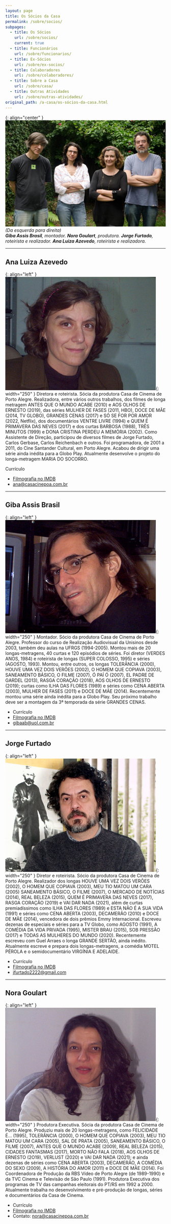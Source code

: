 ```yaml
---
layout: page
title: Os Sócios da Casa
permalink: /sobre/socios/
subpages:
  - title: Os Sócios
    url: /sobre/socios/
    current: true
  - title: Funcionários
    url: /sobre/funcionarios/
  - title: Ex-Sócios
    url: /sobre/ex-socios/
  - title: Colaboradores
    url: /sobre/colaboradores/
  - title: Sobre a Casa
    url: /sobre/casa/
  - title: Outras Atividades
    url: /sobre/outras-atividades/
original_path: /a-casa/os-sócios-da-casa.html
---
```

{: align="center" }
![](/uploads/casacine-3191_20x15.jpg)
*(Da esquerda para direita)\
**Giba Assis Brasil**, montador. **Nora Goulart**, produtora. **Jorge Furtado**, roteirista e realizador. **Ana Luiza Azevedo**, roteirista e realizadora.*

- - -

## Ana Luiza Azevedo

{: align="left" }
![](/uploads/ana_maior.jpg){: width="250" }
Diretora e roteirista. Sócia da produtora Casa de Cinema de Porto Alegre. Realizadora, entre vários outros trabalhos, dos filmes de longa metragem ANTES QUE O MUNDO ACABE (2010) e AOS OLHOS DE ERNESTO (2019), das séries MULHER DE FASES (2011, HBO), DOCE DE MÃE (2014, TV GLOBO), GRANDES CENAS (2017) e SÓ SE FOR POR AMOR (2022, Netflix), dos documentários VENTRE LIVRE (1994) e QUEM É PRIMAVERA DAS NEVES (2017) e dos curtas BARBOSA (1988), TRÊS MINUTOS (1999) e DONA CRISTINA PERDEU A MEMÓRIA (2002). Como Assistente de Direção, participou de diversos filmes de Jorge Furtado, Carlos Gerbase, Carlos Reichenbach e outros. Foi programadora, de 2001 a 2011, do Cine Santander Cultural, em Porto Alegre. Acabou de dirigir uma série ainda inédita para a Globo Play. Atualmente desenvolve o projeto do longa-metragem MARIA DO SOCORRO.

Currículo

* [Filmografia no IMDB](http://us.imdb.com/name/nm0044218/)
* [ana@casacinepoa.com.br](mailto:ana@casacinepoa.com.br)

- - -

## Giba Assis Brasil

{: align="left" }
![](/uploads/giba.jpg){: width="250" }
Montador. Sócio da produtora Casa de Cinema de Porto Alegre. Professor do curso de Realização Audiovisual da Unisinos desde 2003, também deu aulas na UFRGS (1994-2005). Montou mais de 20 longas-metragens, 40 curtas e 120 episódios de séries. Foi diretor (VERDES ANOS, 1984) e roteirista de longas (SUPER COLOSSO, 1995) e séries (AGOSTO, 1993). Montou, entre outros, os longas TOLERÂNCIA (2000), HOUVE UMA VEZ DOIS VERÕES (2002), O HOMEM QUE COPIAVA (2003), SANEAMENTO BÁSICO, O FILME (2007), Ó PAÍ Ó (2007), EL PADRE DE GARDEL (2013), RASGA CORAÇÃO (2018), AOS OLHOS DE ERNESTO (2019); curtas como ILHA DAS FLORES (1989) e séries como CENA ABERTA (2003), MULHER DE FASES (2011) e DOCE DE MÃE (2014). Recentemente montou uma série ainda inédita para a Globo Play. Seu próximo trabalho deve ser a montagem da 3ª temporada da série GRANDES CENAS.

* Currículo
* [Filmografia no IMDB](http://us.imdb.com/name/nm0039856/)
* [gibaab@uol.com.br](mailto:gibaab@uol.com.br)

- - -

## Jorge Furtado

{: align="left" }
![](/uploads/jorge.jpg){: width="250" }
Diretor e roteirista. Sócio da produtora Casa de Cinema de Porto Alegre. Realizador dos longas HOUVE UMA VEZ DOIS VERÕES (2002), O HOMEM QUE COPIAVA (2003), MEU TIO MATOU UM CARA (2005) SANEAMENTO BÁSICO, O FILME (2007), O MERCADO DE NOTÍCIAS (2014), REAL BELEZA (2015), QUEM É PRIMAVERA DAS NEVES (2017), RASGA CORAÇÃO (2019) e VAI DAR NADA (2021), além de curtas premiadíssimos como ILHA DAS FLORES (1989) e ESTA NÃO É A SUA VIDA (1991) e séries como CENA ABERTA (2003), DECAMERÃO (2010) e DOCE DE MÃE (2014), vencedora de dois prêmios Emmy Internacional. Escreveu dezenas de especiais e séries para a TV Globo, como AGOSTO (1991), A COMÉDIA DA VIDA PRIVADA (1995), MISTER BRAU (2015), SOB PRESSÃO (2017) e TODAS AS MULHERES DO MUNDO (2020). Recentemente escreveu com Guel Arraes o longa GRANDE SERTÃO, ainda inédito. Atualmente escreve e prepara dois longas-metragens, a comédia MOTEL PÉROLA e o semidocumentário VIRGÍNIA E ADELAIDE.

* Currículo
* [Filmografia no IMDB](http://us.imdb.com/name/nm0299134/)
* [jfurtado2222@gmail.com](mailto:jfurtado2222@gmail.com)

- - -

## Nora Goulart

{: align="left" }
![](/uploads/nora.jpg){: width="250" }
Produtora Executiva. Sócia da produtora Casa de Cinema de Porto Alegre. Produziu mais de 20 longas-metragens, como FELICIDADE É... (1995), TOLERÂNCIA (2000), O HOMEM QUE COPIAVA (2003), MEU TIO MATOU UM CARA (2005), SAL DE PRATA (2005), SANEAMENTO BÁSICO, O FILME (2007), ANTES QUE O MUNDO ACABE (2009), REAL BELEZA (2015), CIDADES FANTASMAS (2017), MORTO NÃO FALA (2018), AOS OLHOS DE ERNESTO (2O19), VERLUST (2020) e VAI DAR NADA (2021); e ainda dezenas de séries como CENA ABERTA (2003), DECAMERÃO, A COMÉDIA DO SEXO (2009), A HISTÓRIA DO AMOR (2011) e DOCE DE MÃE (2014). Foi Coordenadora de Produção da RBS Vídeo de Porto Alegre (de 1989-1990) e da TVC Cinema e Televisão de São Paulo (1991). Produtora Executiva dos programas de TV das campanhas eleitorais do PT/RS em 1992 a 2000. Atualmente trabalha no desenvolvimento e pré-produção de longas, séries e documentários da Casa de Cinema.

* Currículo
* [Filmografia no IMDB](http://us.imdb.com/name/nm0332291/)
* Contato: [nora@casacinepoa.com.br](mailto:nora@casacinepoa.com.br)